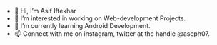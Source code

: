 - 👋 Hi, I’m Asif Iftekhar
- 👀 I’m interested in working on Web-development Projects.
- 🌱 I’m currently learning Android Development. <!--💞️ I’m looking to collaborate on--> 
- 📫 Connect with me on instagram, twitter at the handle @aseph07.

<!---
aseph07/aseph07 is a ✨ special ✨ repository because its `README.md` (this file) appears on your GitHub profile.
You can click the Preview link to take a look at your changes.
--->
